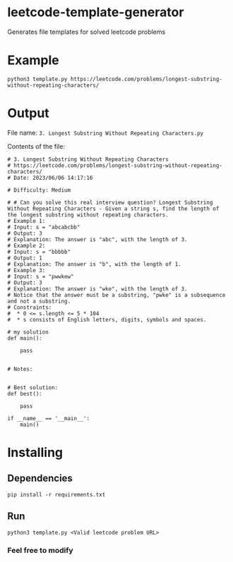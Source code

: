 # leetcode-template-generator
Generates file templates for solved leetcode problems

# Example
```
python3 template.py https://leetcode.com/problems/longest-substring-without-repeating-characters/
```

# Output
File name: `3. Longest Substring Without Repeating Characters.py` 

Contents of the file:
```
# 3. Longest Substring Without Repeating Characters
# https://leetcode.com/problems/longest-substring-without-repeating-characters/
# Date: 2023/06/06 14:17:16

# Difficulty: Medium

# # Can you solve this real interview question? Longest Substring Without Repeating Characters - Given a string s, find the length of the longest substring without repeating characters.
# Example 1:
# Input: s = "abcabcbb"
# Output: 3
# Explanation: The answer is "abc", with the length of 3.
# Example 2:
# Input: s = "bbbbb"
# Output: 1
# Explanation: The answer is "b", with the length of 1.
# Example 3:
# Input: s = "pwwkew"
# Output: 3
# Explanation: The answer is "wke", with the length of 3.
# Notice that the answer must be a substring, "pwke" is a subsequence and not a substring.
# Constraints:
#  * 0 <= s.length <= 5 * 104
#  * s consists of English letters, digits, symbols and spaces. 

# my solution
def main(): 
    
    pass

    
# Notes:


# Best solution:
def best():

    pass

if __name__ == '__main__':
    main()
```

# Installing
## Dependencies
```
pip install -r requirements.txt
```

## Run
```
python3 template.py <Valid leetcode problem URL> 
```

### Feel free to modify